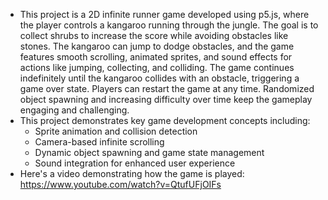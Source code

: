 - This project is a 2D infinite runner game developed using p5.js, where the player controls a kangaroo running through the jungle. The goal is to collect shrubs to increase the score while avoiding obstacles like stones. The kangaroo can jump to dodge obstacles, and the game features smooth scrolling, animated sprites, and sound effects for actions like jumping, collecting, and colliding. The game continues indefinitely until the kangaroo collides with an obstacle, triggering a game over state. Players can restart the game at any time. Randomized object spawning and increasing difficulty over time keep the gameplay engaging and challenging.
- This project demonstrates key game development concepts including:
  - Sprite animation and collision detection
  - Camera-based infinite scrolling
  - Dynamic object spawning and game state management
  - Sound integration for enhanced user experience
- Here's a video demonstrating how the game is played: https://www.youtube.com/watch?v=QtufUFjOIFs
  
